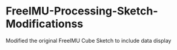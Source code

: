 FreeIMU-Processing-Sketch-Modificationss
========================================

Modified the original FreeIMU Cube Sketch to include data display
